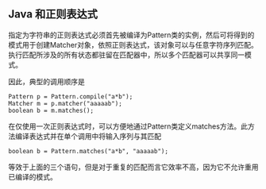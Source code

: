 ## Java 和正则表达式 ##

指定为字符串的正则表达式必须首先被编译为Pattern类的实例，然后可将得到的模式用于创建Matcher对象，依照正则表达式，该对象可以与任意字符序列匹配。执行匹配所涉及的所有状态都驻留在匹配器中，所以多个匹配器可以共享同一模式。

因此，典型的调用顺序是 

	Pattern p = Pattern.compile("a*b");
	Matcher m = p.matcher("aaaaab");
	boolean b = m.matches();

在仅使用一次正则表达式时，可以方便地通过Pattern类定义matches方法。此方法编译表达式并在单个调用中将输入序列与其匹配
	
	boolean b = Pattern.matches("a*b", "aaaaab");

等效于上面的三个语句，但是对于重复的匹配而言它效率不高，因为它不允许重用已编译的模式。 